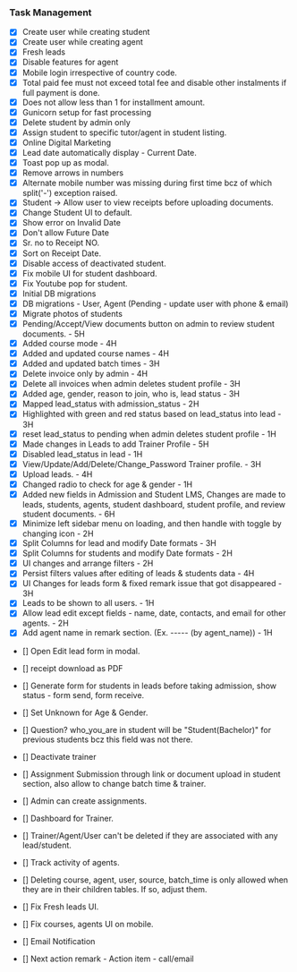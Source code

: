 ### Task Management

- [X] Create user while creating student
- [X] Create user while creating agent
- [X] Fresh leads
- [X] Disable features for agent
- [X] Mobile login irrespective of country code.
- [X] Total paid fee must not exceed total fee and disable other instalments if full payment is done.
- [X] Does not allow less than 1 for installment amount.
- [X] Gunicorn setup for fast processing
- [X] Delete student by admin only
- [X] Assign student to specific tutor/agent in student listing.
- [X] Online Digital Marketing
- [X] Lead date automatically display - Current Date.
- [X] Toast pop up as modal.
- [X] Remove arrows in numbers 
- [X] Alternate mobile number was missing during first time bcz of which split('-') exception raised.
- [X] Student -> Allow user to view receipts before uploading documents.
- [X] Change Student UI to default.
- [X] Show error on Invalid Date
- [X] Don't allow Future Date
- [X] Sr. no to Receipt NO.
- [X] Sort on Receipt Date.
- [X] Disable access of deactivated student.
- [X] Fix mobile UI for student dashboard.
- [X] Fix Youtube pop for student.
- [X] Initial DB migrations
- [X] DB migrations - User, Agent (Pending - update user with phone & email)
- [X] Migrate photos of students
- [X] Pending/Accept/View documents button on admin to review student documents. - 5H
- [X] Added course mode - 4H
- [X] Added and updated course names - 4H
- [X] Added and updated batch times - 3H
- [X] Delete invoice only by admin - 4H
- [X] Delete all invoices when admin deletes student profile - 3H
- [X] Added age, gender, reason to join, who is, lead status - 3H
- [X] Mapped lead_status with admission_status - 2H
- [X] Highlighted with green and red status based on lead_status into lead - 3H
- [X] reset lead_status to pending when admin deletes student profile - 1H
- [X] Made changes in Leads to add Trainer Profile - 5H
- [X] Disabled lead_status in lead - 1H
- [X] View/Update/Add/Delete/Change_Password Trainer profile. - 3H
- [X] Upload leads. - 4H
- [X] Changed radio to check for age & gender - 1H 
- [X] Added new fields in Admission and Student LMS, Changes are made to leads, students, agents, student dashboard, student profile, and review student documents. - 6H 
- [X] Minimize left sidebar menu on loading, and then handle with toggle by changing icon - 2H
- [X] Split Columns for lead and modify Date formats - 3H
- [X] Split Columns for students and modify Date formats - 2H
- [X] UI changes and arrange filters  - 2H
- [X] Persist filters values after editing of leads & students data - 4H
- [X] UI Changes for leads form & fixed remark issue that got disappeared - 3H
- [X] Leads to be shown to all users. - 1H
- [X] Allow lead edit except fields - name, date, contacts, and email for other agents. - 2H
- [X] Add agent name in remark section. (Ex. ----- (by agent_name)) - 1H

- [] Open Edit lead form in modal.
- [] receipt download as PDF
- [] Generate form for students in leads before taking admission, show status - form send, form receive.

- [] Set Unknown for Age & Gender.
- [] Question? who_you_are in student will be "Student(Bachelor)" for previous students bcz this field was not there.
- [] Deactivate trainer
- [] Assignment Submission through link or document upload in student section, also allow to change batch time & trainer.
- [] Admin can create assignments.
- [] Dashboard for Trainer.
- [] Trainer/Agent/User can't be deleted if they are associated with any lead/student.
- [] Track activity of agents.


- [] Deleting course, agent, user, source, batch_time is only allowed when they are in their children tables. If so, adjust them.
- [] Fix Fresh leads UI.
- [] Fix courses, agents UI on mobile.
- [] Email Notification 
- [] Next action remark - Action item - call/email
